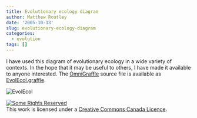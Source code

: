 ```yaml
---
title: Evolutionary ecology diagram
author: Matthew Routley
date: '2005-10-13'
slug: evolutionary-ecology-diagram
categories:
  - evolution
tags: []
---
```


<p>I have used this diagram of evolutionary ecology in a wide variety of contexts. In the hope that it may be useful to others, I have made it available to anyone interested. The <a href="http://www.omnigroup.com/applications/omnigraffle/">OmniGraffle</a> source file is available as <a href="http://s3.amazonaws.com/mroutley_public/EvolEcol.graffle">EvolEcol.graffle</a>.</p>

![EvolEcol](/images/EvolEcol.jpg)

<p><!-- Creative Commons Canada Licence -->
<a rel="license" href="http://creativecommons.org/licenses/by/2.0/ca"><img alt="Some Rights Reserved" border="0" src="http://creativecommons.org/images/public/somerights20.gif"/></a><br/>
This work is licensed under a <a rel="license" href="http://creativecommons.org/licenses/by/2.0/ca">Creative Commons Canada Licence</a>.
<!-- /Creative Commons Canada Licence --></p>

<p><!--

<rdf:RDF xmlns="http://web.resource.org/cc/"
    xmlns:dc="http://purl.org/dc/elements/1.1/"
    xmlns:rdf="http://www.w3.org/1999/02/22-rdf-syntax-ns#">
<Work rdf:about="">
   <dc:date>4</dc:date>
   <dc:source rdf:resource="4"/>
   <license rdf:resource="http://creativecommons.org/licenses/by/2.0/ca" />
</Work>

<License rdf:about="http://creativecommons.org/licenses/by/2.0/ca">
   <permits rdf:resource="http://web.resource.org/cc/Reproduction" />
   <permits rdf:resource="http://web.resource.org/cc/Distribution" />
   <requires rdf:resource="http://web.resource.org/cc/Notice" />
   <requires rdf:resource="http://web.resource.org/cc/Attribution" />
   <permits rdf:resource="http://web.resource.org/cc/DerivativeWorks" />
</License>

</rdf:RDF>

-->
Feel free to download the diagram and use it within the (very lax) restrictions of the license.</p>